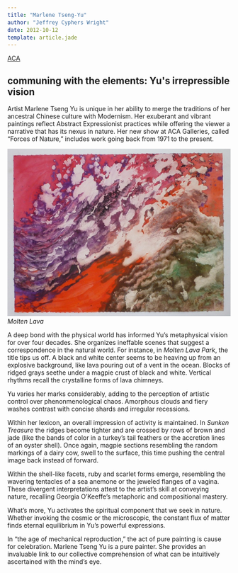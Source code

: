```yaml
---
title: "Marlene Tseng-Yu"
author: "Jeffrey Cyphers Wright"
date: 2012-10-12
template: article.jade
---
```


[ACA](http://www.acagalleries.com/past-exhibitions/year-2012/marlene-tseng-yu-forces-of-nature/)
## communing with the elements: Yu's irrepressible vision

Artist Marlene Tseng Yu is unique in her ability to merge the traditions of her ancestral Chinese culture with Modernism. Her exuberant and vibrant paintings reflect Abstract Expressionist practices while offering the viewer a narrative that has its nexus in nature. Her new show at ACA Galleries, called &#8220;Forces of Nature,&#8221; includes work going back from 1971 to the present. <span class="more"></span>

![painting](marlene.jpg)   
*Molten Lava*

A deep bond with the physical world has informed Yu&#8217;s metaphysical vision for over four decades. She organizes ineffable scenes that suggest a correspondence in the natural world. For instance, in <em>Molten Lava Park</em>, the title tips us off. A black and white center seems to be heaving up from an explosive background, like lava pouring out of a vent in the ocean. Blocks of ridged grays seethe under a magpie crust of black and white. Vertical rhythms recall the crystalline forms of lava chimneys.

Yu varies her marks considerably, adding to the perception of artistic control over phenonmenological chaos. Amorphous clouds and fiery washes contrast with concise shards and irregular recessions.

Within her lexicon, an overall impression of activity is maintained. In <em>Sunken Treasure</em> the ridges become tighter and are crossed by rows of brown and jade (like the bands of color in a turkey&#8217;s tail feathers or the accretion lines of an oyster shell). Once again, magpie sections resembling the random markings of a dairy cow, swell to the surface, this time pushing the central image back instead of forward.

Within the shell-like facets, ruby and scarlet forms emerge, resembling the wavering tentacles of a sea anemone or the jeweled flanges of a vagina. These divergent interpretations attest to the artist&#8217;s skill at conveying nature, recalling Georgia O’Keeffe’s metaphoric and compositional mastery.

What’s more, Yu activates the spiritual component that we seek in nature. Whether invoking the cosmic or the microscopic, the constant flux of matter finds eternal equilibrium in Yu’s powerful expressions.

In &#8220;the age of mechanical reproduction,&#8221; the act of pure painting is cause for celebration. Marlene Tseng Yu is a pure painter. She provides an invaluable link to our collective comprehension of what can be intuitively ascertained with the mind&#8217;s eye.
